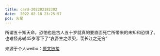 ```yaml
---
title: card-202202182302
date:  2022-02-18 23:25:57
pos: 火星
---
```

所谓五十知天命，恐怕也是古人五十岁就真的要直面死亡所带来的未知和恐惧了。也难怪苏轼45岁写下了“哀吾生之须臾，羡长江之无穷” 

来源于个人weibo：[原文链接](https://m.weibo.cn/status/Lg64Gdbbx?mblogid=Lg64Gdbbx)